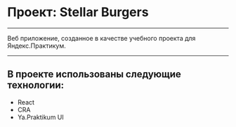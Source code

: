 # Проект: Stellar Burgers
---
Веб приложение, созданное в качестве учебного проекта для Яндекс.Практикум.

---

## В проекте использованы следующие технологии:

+ React
+ CRA
+ Ya.Praktikum UI